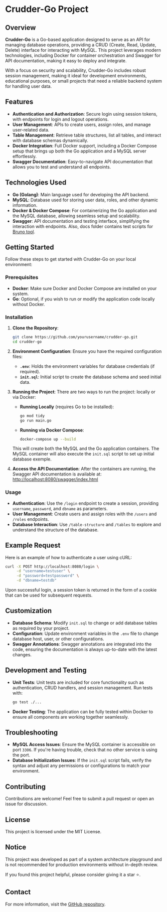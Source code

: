 # Crudder-Go Project

## Overview
**Crudder-Go** is a Go-based application designed to serve as an API for managing database operations, providing a CRUD (Create, Read, Update, Delete) interface for interacting with MySQL. This project leverages modern technologies, including Docker for container orchestration and Swagger for API documentation, making it easy to deploy and integrate.

With a focus on security and scalability, Crudder-Go includes robust session management, making it ideal for development environments, educational purposes, or small projects that need a reliable backend system for handling user data.

## Features
- **Authentication and Authorization**: Secure login using session tokens, with endpoints for login and logout operations.
- **User Management**: APIs to create users, assign roles, and manage user-related data.
- **Table Management**: Retrieve table structures, list all tables, and interact with database schemas dynamically.
- **Docker Integration**: Full Docker support, including a Docker Compose setup that brings up both the Go application and a MySQL server effortlessly.
- **Swagger Documentation**: Easy-to-navigate API documentation that allows you to test and understand all endpoints.

## Technologies Used
- **Go (Golang)**: Main language used for developing the API backend.
- **MySQL**: Database used for storing user data, roles, and other dynamic information.
- **Docker & Docker Compose**: For containerizing the Go application and the MySQL database, allowing seamless setup and scalability.
- **Swagger**: API documentation and testing interface, simplifying the interaction with endpoints. Also, docs folder contains test scripts for [Bruno tool](https://github.com/usebruno/bruno).


## Getting Started
Follow these steps to get started with Crudder-Go on your local environment:

### Prerequisites
- **Docker**: Make sure Docker and Docker Compose are installed on your system.
- **Go**: Optional, if you wish to run or modify the application code locally without Docker.

### Installation
1. **Clone the Repository**:
   ```sh
   git clone https://github.com/yourusername/crudder-go.git
   cd crudder-go
   ```

2. **Environment Configuration**:
   Ensure you have the required configuration files:
   - **`.env`**: Holds the environment variables for database credentials (if required).
   - **`init.sql`**: Initial script to create the database schema and seed initial data.

3. **Running the Project**:
   There are two ways to run the project: locally or via Docker:

   - **Running Locally** (requires Go to be installed):
     ```sh
     go mod tidy
     go run main.go
     ```

   - **Running via Docker Compose**:
     ```sh
     docker-compose up --build
     ```
   This will create both the MySQL and the Go application containers. The MySQL container will also execute the `init.sql` script to set up initial database exemple.

4. **Access the API Documentation**:
   After the containers are running, the Swagger API documentation is available at:
   [http://localhost:8080/swagger/index.html](http://localhost:8080/swagger/index.html)

### Usage
- **Authentication**: Use the `/login` endpoint to create a session, providing `username`, `password`, and `dbname` as parameters.
- **User Management**: Create users and assign roles with the `/users` and `/roles` endpoints.
- **Database Interaction**: Use `/table-structure` and `/tables` to explore and understand the structure of the database.

## Example Request
Here is an example of how to authenticate a user using cURL:

```sh
curl -X POST http://localhost:8080/login \
     -d "username=testuser" \
     -d "password=testpassword" \
     -d "dbname=testdb"
```

Upon successful login, a session token is returned in the form of a cookie that can be used for subsequent requests.

## Customization
- **Database Schema**: Modify `init.sql` to change or add database tables as required by your project.
- **Configuration**: Update environment variables in the `.env` file to change database host, user, or other configurations.
- **Swagger Annotations**: Swagger annotations are integrated into the code, ensuring the documentation is always up-to-date with the latest changes.

## Development and Testing
- **Unit Tests**: Unit tests are included for core functionality such as authentication, CRUD handlers, and session management. Run tests with:
  ```sh
  go test ./...
  ```
- **Docker Testing**: The application can be fully tested within Docker to ensure all components are working together seamlessly.

## Troubleshooting
- **MySQL Access Issues**: Ensure the MySQL container is accessible on port `3306`. If you're having trouble, check that no other service is using the port.
- **Database Initialization Issues**: If the `init.sql` script fails, verify the syntax and adjust any permissions or configurations to match your environment.

## Contributing
Contributions are welcome! Feel free to submit a pull request or open an issue for discussion.

## License
This project is licensed under the MIT License.

## Notice

This project was developed as part of a system architecture playground and is not recommended for production environments without in-depth review.

If you found this project helpful, please consider giving it a star ⭐️.

## Contact
For more information, visit the [GitHub repository](https://github.com/yourusername/crudder-go).

